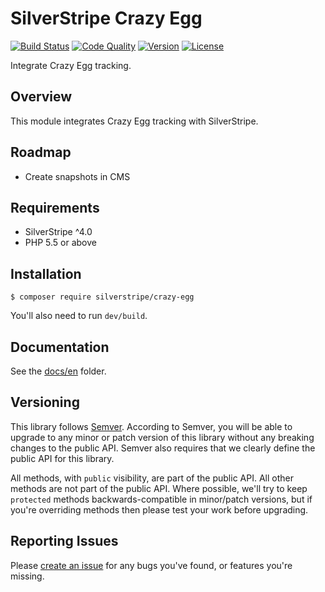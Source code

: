 # SilverStripe Crazy Egg

[![Build Status](http://img.shields.io/travis/robbieaverill/silverstripe-crazy-egg.svg?style=flat-square)](https://travis-ci.org/robbieaverill/silverstripe-crazy-egg)
[![Code Quality](http://img.shields.io/scrutinizer/g/robbieaverill/silverstripe-crazy-egg.svg?style=flat-square)](https://scrutinizer-ci.com/g/robbieaverill/silverstripe-crazy-egg)
[![Version](http://img.shields.io/packagist/v/silverstripe/crazy-egg.svg?style=flat-square)](https://packagist.org/packages/silverstripe/silverstripe-crazy-egg)
[![License](http://img.shields.io/packagist/l/silverstripe/crazy-egg.svg?style=flat-square)](LICENSE.md)

Integrate Crazy Egg tracking.

## Overview

This module integrates Crazy Egg tracking with SilverStripe.

## Roadmap

- Create snapshots in CMS

## Requirements

- SilverStripe ^4.0
- PHP 5.5 or above

## Installation

```
$ composer require silverstripe/crazy-egg
```

You'll also need to run `dev/build`.

## Documentation

See the [docs/en](docs/en/introduction.md) folder.

## Versioning

This library follows [Semver](http://semver.org). According to Semver, you will be able to upgrade to any minor or patch version of this library without any breaking changes to the public API. Semver also requires that we clearly define the public API for this library.

All methods, with `public` visibility, are part of the public API. All other methods are not part of the public API. Where possible, we'll try to keep `protected` methods backwards-compatible in minor/patch versions, but if you're overriding methods then please test your work before upgrading.

## Reporting Issues

Please [create an issue](http://github.com/robbieaverill/silverstripe-crazy-egg/issues) for any bugs you've found, or features you're missing.
